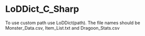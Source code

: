 # LoDDict_C_Sharp

To use custom path use LoDDict(path). The file names should be Monster_Data.csv, Item_List.txt and Dragoon_Stats.csv
